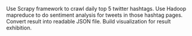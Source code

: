 Use Scrapy framework to crawl daily top 5 twitter hashtags.
Use Hadoop mapreduce to do sentiment analysis for tweets in those hashtag pages.
Convert result into readable JSON file.
Build visualization for result exhibition.
